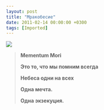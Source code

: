 ```yaml
---
layout: post
title: "Мракобесие"
date: 2011-02-14 00:00:00 +0300
tags: [Imported]
---
```


![](http://media.tumblr.com/tumblr_lgm21cQ36o1qfp23s.jpg)

> **Mementum Mori**
> 
> **Это то, что мы помним всегда**
> 
> **Небеса одни на всех**
> 
> **Одна мечта.**
> 
> **Одна экзекуция.**